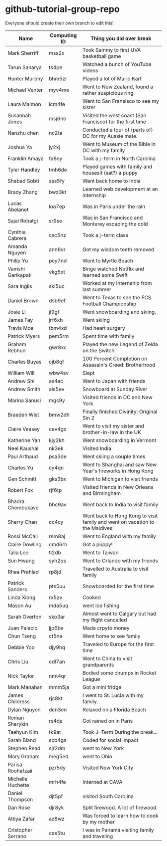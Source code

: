 # github-tutorial-group-repo

Everyone should create their own branch to edit this!

| Name 			 | Computing ID | Thing you did over break |
| ---- 			 | ------------ | ------------------------- |
| Mark Sherriff  | mss2x 	    | Took Sammy to first UVA basketball game            |
| Tarun Saharya  | ts4pe 	    | Watched a bunch of YouTube videos            |
| Hunter Murphy  | bhm5zr | Played a lot of Mario Kart |
| Michael Venter | myv4me | Went to New Zealand, found a rather suspicious ring.   |
| Laura Maimon   | lcm4fe | Went to San Fransisco to see my sister                 |
| Susannah Jones | msj6nb | Visited the west coast (San Francisco) for the first time |
| Nanzhu chen | nc2ta | Conducted a tour of (parts of) DC for my Aussie mate. |
| Joshua Ya | jy2xj | Went to Museum of the Bible in DC with my family |
| Franklin Amaya | fa8ey | Took a j-term in North Carolina |
| Tyler Handley | tmh6de | Played games with family and housesit (sat?) a puppy |
| Shabad Sobti  | sss5fy | Went back home to India |
| Brady Zhang  | bwz3kt | Learned web development at an internship |
| Lucas Abelanet | loa7ep | Was in Paris under the rain |
| Sajal Rohatgi | sr9se | Was in San Francisco and Monterey escaping the cold |
| Cynthia Cabrera | csc5nz | Took a j-term class |
| Amanda Nguyen | ann6vr | Got my wisdom teeth removed |
| Philip Yu | pcy7nd | Went to Myrtle Beach |
| Vamshi Garikapati | vkg5xt | Binge watched Netflix and learned some Swift |
| Sara Inglis | ski5uc | Worked at my internship from last summer |
| Daniel Brown  | dsb9ef 	    | Went to Texas to see the FCS Football Championship            |
| Josie Li | jl9gf | Went snowboarding and skiing. |
| James Fay | jrf6xh | Went skiing |
| Travis Moe | tbm4xd | Had heart surgery |
| Patrick Myers | pem5rm | Spent time with family |
| Graham Rebhun | gwr8xc | Played the new Legend of Zelda on the Switch |
| Charles Buyas | cjb8qf | 100 Percent Completion on Assassin's Creed: Brotherhood |
| William Will | wbw4sv | Slept |
| Andrew Shi	| as4ac	| Went to Japan with friends	|
| Andrew Smith	| als5ev| Snowboard at Sunday River	|
| Marina Sanusi | mgs9y | Visited friends in DC and New York |
| Braeden Wist | bmw2dh | Finally finished Divinity: Original Sin 2 |
| Claire Veasey | cev4gx | Went to visit my sister and brother-in-law in the UK |
| Katherine Yan | kjy2kh | Went snowboarding in Vermont |
| Neel Kaushal | nk3ek | Visited India |
| Paul Arthaud | psa3de | Went skiing a couple times |
| Charles Yu | cy4qn | Went to Shanghai and saw New Year's fireworks in Hong Kong |
| Gen Schmitt	| gks3bx | Went to Michigan to visit friends |
| Robert Fox	| rjf6tp | Visited friends in New Orleans and Birmingham |
| Bhadra Chembukave | bhc9av | Went back to India to visit family |
| Sherry Chan | cc4cy | Went back to Hong Kong to visit family and went on vacation to the Maldives |
| Rossi McCall | rem8aj | Went to England with my family |
| Claire Dowling | cmd6rh | Got a puppy! |
| Talia Lee| tl2db | Went to Taiwan |
| Sun Hwang | syh2qs | Went to Orlando with my friends |
| Rhea Prahlad | rp8jd | Travelled to Australia to visit family |
| Patrick Sanders | pts5uu | Snowboarded for the first time | 
| Linda Xiong | rx5zv | Cooked
| Mason Au | mda5uq | went ice fishing
| Sarah Overton | sko3ar | Almost went to Calgary but had my flight cancelled |
| Juan Palacio | jjp6be | Made crpyto money |
| Chun Tseng | ct5na | Went home to see family |
| Debbie Yoo | djy9hq | Traveled to Europe for the first time |
| Chris Liu | cdl7an | Went to China to visit grandparents | 
| Nick Taylor | nmt4qr | Bodied some chumps in Rocket League |
| Mark Manahan | mmm5ja | Got a mini fridge |
| James Childress | rjc8kt | I went to St. Lucia with my family. |
| Dylan Nguyen | dcn3en | Relaxed on a Florida Beach |
| Roman Sharykin | rs4da | Got rained on in Paris |
| Taehyun Kim | tk9at | Took J-Term During the break... |
| Sarah Bland | scb4ga | Coded for social impact |
| Stephen Read | sjr2dm | went to New York |
| Mary Graham | meg5ed | went to Ohio |
| Parisa Roohafzaii | pzr5dy | Visited New York City |
| Michelle Huchette | mrh4fe | Interned at CAVA |
| Daniel Thompson | djt5pf | visited South Carolina |
| Dan Rose | djr8yk | Split firewood. A lot of firewood. |
| Attiya Zafar | az8wz | Was forced to learn how to cook by my mother |
| Cristopher Serrano | cas5tu | I was in Panamá visiting family and traveling |

